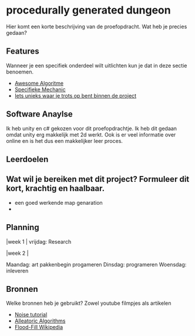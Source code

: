 # procedurally generated dungeon


Hier komt een korte beschrijving van de proefopdracht. Wat heb je precies gedaan? 

## Features
Wanneer je een specifiek onderdeel wilt uitlichten kun je dat in deze sectie benoemen.

- [Awesome Algoritme](link)
- [Specifieke Mechanic](link)
- [Iets unieks waar je trots op bent binnen de project](link)

## Software Anaylse 
Ik heb unity en c# gekozen voor dit proefopdrachtje. Ik heb dit gedaan omdat unity erg makkelijk met 2d werkt.
Ook is er veel informatie over online en is het dus een makkelijker leer proces.

## Leerdoelen 
Wat wil je bereiken met dit project? Formuleer dit kort, krachtig en haalbaar.
- 
- een goed werkende map genaration
- 

## Planning 

|week 1 |
vrijdag: Research

|week 2 |

Maandag: art pakkenbegin progameren
Dinsdag: programeren 
Woensdag: inleveren


## Bronnen
Welke bronnen heb je gebruikt? Zowel youtube filmpjes als artikelen

- [Noise tutorial](https://catlikecoding.com/unity/tutorials/noise/)
- [Alleatoric Algorithms](link)
- [Flood-Fill Wikipedia](link)
